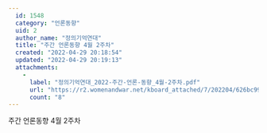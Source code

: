 ```yaml
---
  id: 1548
  category: "언론동향"
  uid: 2
  author_name: "정의기억연대"
  title: "주간 언론동향 4월 2주차"
  created: "2022-04-29 20:18:54"
  updated: "2022-04-29 20:19:13"
  attachments: 
    - 
      label: "정의기억연대_2022-주간-언론-동향_4월-2주차.pdf"
      url: "https://r2.womenandwar.net/kboard_attached/7/202204/626bc99e0afab3651640.pdf"
      count: "8"
---
```

주간 언론동향 4월 2주차